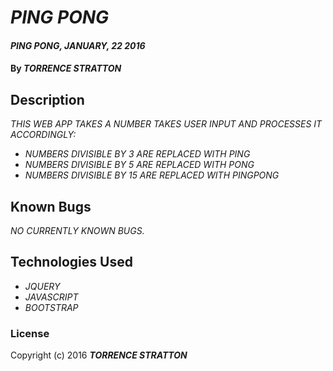 # _PING PONG_

#### _PING PONG, JANUARY, 22 2016_

#### By _**TORRENCE STRATTON**_

## Description

_THIS WEB APP TAKES A NUMBER TAKES USER INPUT AND PROCESSES IT ACCORDINGLY:_
* _NUMBERS DIVISIBLE BY 3 ARE REPLACED WITH PING_
* _NUMBERS DIVISIBLE BY 5 ARE REPLACED WITH PONG_
* _NUMBERS DIVISIBLE BY 15 ARE REPLACED WITH PINGPONG_

## Known Bugs

_NO CURRENTLY KNOWN BUGS._

## Technologies Used

* _JQUERY_
* _JAVASCRIPT_
* _BOOTSTRAP_

### License

Copyright (c) 2016 **_TORRENCE STRATTON_**

